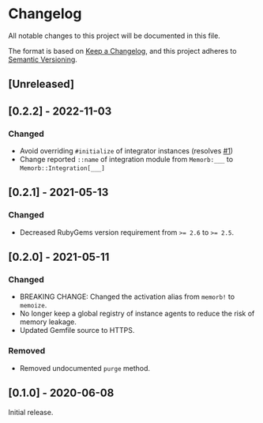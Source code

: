 # Changelog

All notable changes to this project will be documented in this file.

The format is based on [Keep a Changelog](https://keepachangelog.com/en/1.0.0/),
and this project adheres to [Semantic Versioning](https://semver.org/spec/v2.0.0.html).

## [Unreleased]

## [0.2.2] - 2022-11-03

### Changed

- Avoid overriding `#initialize` of integrator instances (resolves [#1](https://github.com/pjrebsch/memorb/issues/1))
- Change reported `::name` of integration module from `Memorb:___` to `Memorb::Integration[___]`

## [0.2.1] - 2021-05-13

### Changed

- Decreased RubyGems version requirement from `>= 2.6` to `>= 2.5`.

## [0.2.0] - 2021-05-11

### Changed

- BREAKING CHANGE: Changed the activation alias from `memorb!` to `memoize`.
- No longer keep a global registry of instance agents to reduce the risk of memory leakage.
- Updated Gemfile source to HTTPS.

### Removed

- Removed undocumented `purge` method.

## [0.1.0] - 2020-06-08

Initial release.
